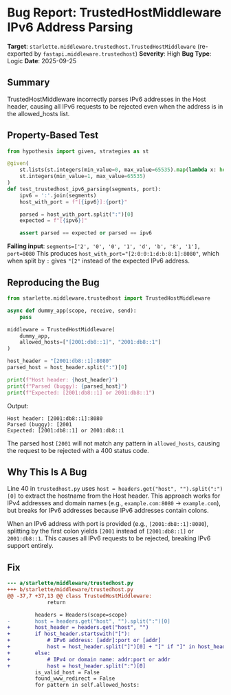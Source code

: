 # Bug Report: TrustedHostMiddleware IPv6 Address Parsing

**Target**: `starlette.middleware.trustedhost.TrustedHostMiddleware` (re-exported by `fastapi.middleware.trustedhost`)
**Severity**: High
**Bug Type**: Logic
**Date**: 2025-09-25

## Summary

TrustedHostMiddleware incorrectly parses IPv6 addresses in the Host header, causing all IPv6 requests to be rejected even when the address is in the allowed_hosts list.

## Property-Based Test

```python
from hypothesis import given, strategies as st

@given(
    st.lists(st.integers(min_value=0, max_value=65535).map(lambda x: hex(x)[2:]), min_size=8, max_size=8),
    st.integers(min_value=1, max_value=65535)
)
def test_trustedhost_ipv6_parsing(segments, port):
    ipv6 = ':'.join(segments)
    host_with_port = f"[{ipv6}]:{port}"

    parsed = host_with_port.split(":")[0]
    expected = f"[{ipv6}]"

    assert parsed == expected or parsed == ipv6
```

**Failing input**: `segments=['2', '0', '0', '1', 'd', 'b', '8', '1'], port=8080`
This produces `host_with_port="[2:0:0:1:d:b:8:1]:8080"`, which when split by `:` gives `"[2"` instead of the expected IPv6 address.

## Reproducing the Bug

```python
from starlette.middleware.trustedhost import TrustedHostMiddleware

async def dummy_app(scope, receive, send):
    pass

middleware = TrustedHostMiddleware(
    dummy_app,
    allowed_hosts=["[2001:db8::1]", "2001:db8::1"]
)

host_header = "[2001:db8::1]:8080"
parsed_host = host_header.split(":")[0]

print(f"Host header: {host_header}")
print(f"Parsed (buggy): {parsed_host}")
print(f"Expected: [2001:db8::1] or 2001:db8::1")
```

Output:
```
Host header: [2001:db8::1]:8080
Parsed (buggy): [2001
Expected: [2001:db8::1] or 2001:db8::1
```

The parsed host `[2001` will not match any pattern in `allowed_hosts`, causing the request to be rejected with a 400 status code.

## Why This Is A Bug

Line 40 in `trustedhost.py` uses `host = headers.get("host", "").split(":")[0]` to extract the hostname from the Host header. This approach works for IPv4 addresses and domain names (e.g., `example.com:8080` → `example.com`), but breaks for IPv6 addresses because IPv6 addresses contain colons.

When an IPv6 address with port is provided (e.g., `[2001:db8::1]:8080`), splitting by the first colon yields `[2001` instead of `[2001:db8::1]` or `2001:db8::1`. This causes all IPv6 requests to be rejected, breaking IPv6 support entirely.

## Fix

```diff
--- a/starlette/middleware/trustedhost.py
+++ b/starlette/middleware/trustedhost.py
@@ -37,7 +37,13 @@ class TrustedHostMiddleware:
             return

         headers = Headers(scope=scope)
-        host = headers.get("host", "").split(":")[0]
+        host_header = headers.get("host", "")
+        if host_header.startswith("["):
+            # IPv6 address: [addr]:port or [addr]
+            host = host_header.split("]")[0] + "]" if "]" in host_header else host_header
+        else:
+            # IPv4 or domain name: addr:port or addr
+            host = host_header.split(":")[0]
         is_valid_host = False
         found_www_redirect = False
         for pattern in self.allowed_hosts:
```